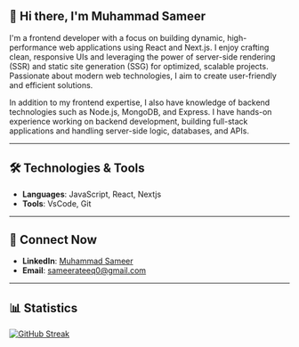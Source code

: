 ## 👋 Hi there, I'm Muhammad Sameer

I'm a frontend developer with a focus on building dynamic, high-performance web applications using React and Next.js. I enjoy crafting clean, responsive UIs and leveraging the power of server-side rendering (SSR) and static site generation (SSG) for optimized, scalable projects. Passionate about modern web technologies, I aim to create user-friendly and efficient solutions.

In addition to my frontend expertise, I also have knowledge of backend technologies such as Node.js, MongoDB, and Express. I have hands-on experience working on backend development, building full-stack applications and handling server-side logic, databases, and APIs.

 ***
 ## 🛠️ Technologies & Tools

 - **Languages**: JavaScript, React, Nextjs
 - **Tools**: VsCode, Git

***
 ## 📱 Connect Now

 - **LinkedIn**: [Muhammad Sameer](https://www.linkedin.com/in/muhammad-sameer-338407228/)
 - **Email**: [sameerateeq0@gmail.com](mailto:sameerateeq0@gmail.com)
 ***
 
## 📊 Statistics
[![GitHub Streak](https://streak-stats.demolab.com?user=SameerAteeq&theme=dark&hide_border=true)](https://git.io/streak-stats)
